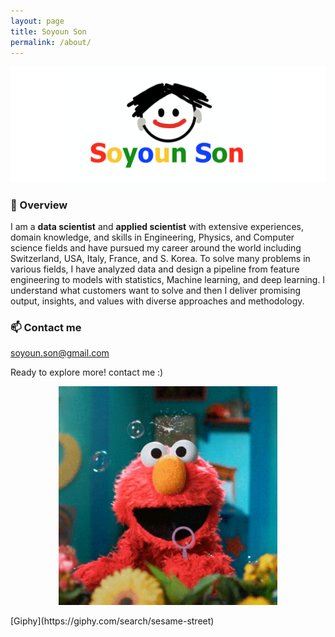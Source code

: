 ```yaml
---
layout: page
title: Soyoun Son
permalink: /about/
---
```

<img src="/images/SS_widever.png" width="900">


### 🦷 Overview

    
I am a  **data scientist** and **applied scientist** with extensive experiences, domain knowledge, and skills in Engineering, Physics, and Computer science fields and have pursued my career around the world including Switzerland, USA, Italy, France, and S. Korea. To solve many problems in various fields, I have analyzed data and design a pipeline from feature engineering to models with statistics, Machine learning, and deep learning. I understand what customers want to solve and then I deliver promising output, insights, and values with diverse approaches and methodology. 
 
### 📫 Contact me

[soyoun.son@gmail.com](mailto:soyoun.son@gmail.com)

Ready to explore more! contact me :)
 
 
<p align="center">
 <img src="/images/elmo_bubble.gif" width="350">
</p> 
[Giphy](https://giphy.com/search/sesame-street)
 
<!--- 
### 📍 Where I have worked and studied ...

    ◦ 2013 - 2016 🇨🇭 ETH Zurich, Switzerland   
    ◦ 2016 🇮🇹 politecnico di torino, Turin Italy                         
    ◦ 2016 - 2019 🇺🇸 LANL, NM USA                       
    ◦ 2019 - 2021 🇫🇷 ISTerre; UGA, Grenoble France 
    ◦ 2021 - 

### 🌴 Areas of Expertise
+ Data Science
+ Statistics for Machine Learning
+ Machine & Deep learning
+ Geophysics
+ Signal processing
+ Fluid dynamics, especially Computational Fluid Dyanamics (CFD)

### 🍋 Current Areas of Interest (2022)
+ NLP (Natural Language Processing)
+ Kaggle
+ be Trilingual 🗣
+ Self-supervised Learning
+ Cocre
-->

